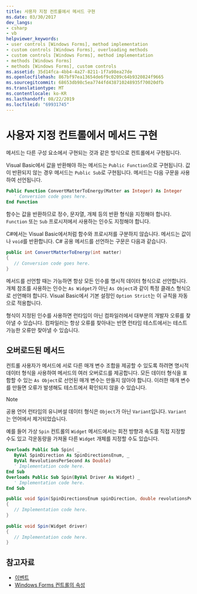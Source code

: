 ```yaml
---
title: 사용자 지정 컨트롤에서 메서드 구현
ms.date: 03/30/2017
dev_langs:
- csharp
- vb
helpviewer_keywords:
- user controls [Windows Forms], method implementation
- custom controls [Windows Forms], overloading methods
- custom controls [Windows Forms], method implementation
- methods [Windows Forms]
- methods [Windows Forms], custom controls
ms.assetid: 35d14fca-4bb4-4a27-8211-1f7a98ea27de
ms.openlocfilehash: 867bf97ea13654de6f9c0209c64b9320824f9665
ms.sourcegitcommit: 68653db98c5ea7744fd438710248935f70020dfb
ms.translationtype: MT
ms.contentlocale: ko-KR
ms.lasthandoff: 08/22/2019
ms.locfileid: "69931745"
---
```

# <a name="method-implementation-in-custom-controls"></a>사용자 지정 컨트롤에서 메서드 구현
메서드는 다른 구성 요소에서 구현되는 것과 같은 방식으로 컨트롤에서 구현됩니다.  
  
 Visual Basic에서 값을 반환해야 하는 메서드는 `Public Function`으로 구현됩니다. 값이 반환되지 않는 경우 메서드는 `Public Sub`로 구현됩니다. 메서드는 다음 구문을 사용하여 선언됩니다.  
  
```vb  
Public Function ConvertMatterToEnergy(Matter as Integer) As Integer  
   ' Conversion code goes here.  
End Function  
```  
  
 함수는 값을 반환하므로 정수, 문자열, 개체 등의 반환 형식을 지정해야 합니다. `Function` 또는 `Sub` 프로시저에서 사용하는 인수도 지정해야 합니다.  
  
 C#에서는 Visual Basic에서처럼 함수와 프로시저를 구분하지 않습니다. 메서드는 값이나 `void`를 반환합니다. C# 공용 메서드를 선언하는 구문은 다음과 같습니다.  
  
```csharp  
public int ConvertMatterToEnergy(int matter)  
{  
   // Conversion code goes here.  
}  
```  
  
 메서드를 선언할 때는 가능하면 항상 모든 인수를 명시적 데이터 형식으로 선언합니다. 개체 참조를 사용하는 인수는 `As Widget`가 아닌 `As Object`과 같이 특정 클래스 형식으로 선언해야 합니다. Visual Basic에서 기본 설정인 `Option Strict`는 이 규칙을 자동으로 적용합니다.  
  
 형식이 지정된 인수를 사용하면 런타임이 아닌 컴파일러에서 대부분의 개발자 오류를 찾아낼 수 있습니다. 컴파일러는 항상 오류를 찾아내는 반면 런타임 테스트에서는 테스트 가능한 오류만 찾아낼 수 있습니다.  
  
## <a name="overloaded-methods"></a>오버로드된 메서드  
 컨트롤 사용자가 메서드에 서로 다른 매개 변수 조합을 제공할 수 있도록 하려면 명시적 데이터 형식을 사용하여 메서드의 여러 오버로드를 제공합니다. 모든 데이터 형식을 포함할 수 있는 `As Object`로 선언된 매개 변수는 만들지 않아야 합니다. 이러한 매개 변수를 만들면 오류가 발생해도 테스트에서 확인되지 않을 수 있습니다.  
  
> [!NOTE]
> 공용 언어 런타임의 유니버설 데이터 형식은 `Object`가 아닌 `Variant`입니다. `Variant`는 언어에서 제거되었습니다.  
  
 예를 들어 가상 `Spin` 컨트롤의 `Widget` 메서드에서는 회전 방향과 속도를 직접 지정할 수도 있고 각운동량을 가져올 다른 `Widget` 개체를 지정할 수도 있습니다.  
  
```vb  
Overloads Public Sub Spin( _  
   ByVal SpinDirection As SpinDirectionsEnum, _  
   ByVal RevolutionsPerSecond As Double)  
   ' Implementation code here.  
End Sub  
Overloads Public Sub Spin(ByVal Driver As Widget) _  
   ' Implementation code here.  
End Sub  
```  
  
```csharp  
public void Spin(SpinDirectionsEnum spinDirection, double revolutionsPerSecond)  
{  
   // Implementation code here.  
}  
  
public void Spin(Widget driver)  
{  
   // Implementation code here.  
}  
```  
  
## <a name="see-also"></a>참고자료

- [이벤트](../../../standard/events/index.md)
- [Windows Forms 컨트롤의 속성](properties-in-windows-forms-controls.md)
